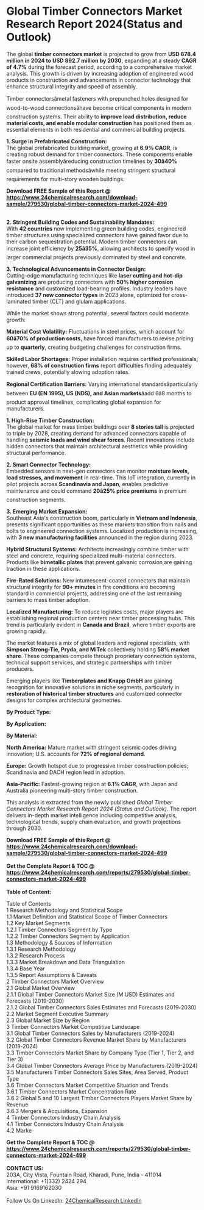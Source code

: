 <h1>Global Timber Connectors Market Research Report 2024(Status and Outlook)</h1><p>The global <strong>timber connectors market</strong> is projected to grow from <strong>USD 678.4 million in 2024 to USD 892.7 million by 2030</strong>, expanding at a steady <strong>CAGR of 4.7%</strong> during the forecast period, according to a comprehensive market analysis. This growth is driven by increasing adoption of engineered wood products in construction and advancements in connector technology that enhance structural integrity and speed of assembly.</p><p>Timber connectorsâmetal fasteners with prepunched holes designed for wood-to-wood connectionsâhave become critical components in modern construction systems. Their ability to <strong>improve load distribution, reduce material costs, and enable modular construction</strong> has positioned them as essential elements in both residential and commercial building projects.</p><p><strong>1. Surge in Prefabricated Construction:</strong><br>
The global prefabricated building market, growing at <strong>6.9% CAGR</strong>, is creating robust demand for timber connectors. These components enable faster onsite assemblyâreducing construction timelines by <strong>30â40%</strong> compared to traditional methodsâwhile meeting stringent structural requirements for multi-story wooden buildings.</p><div><b>Download FREE Sample of this Report @ 
            <a href="https://www.24chemicalresearch.com/download-sample/279530/global-timber-connectors-market-2024-499">
            https://www.24chemicalresearch.com/download-sample/279530/global-timber-connectors-market-2024-499</a></b></div><br><p><strong>2. Stringent Building Codes and Sustainability Mandates:</strong><br>
With <strong>42 countries</strong> now implementing green building codes, engineered timber structures using specialized connectors have gained favor due to their carbon sequestration potential. Modern timber connectors can increase joint efficiency by <strong>25â35%</strong>, allowing architects to specify wood in larger commercial projects previously dominated by steel and concrete.</p><p><strong>3. Technological Advancements in Connector Design:</strong><br>
Cutting-edge manufacturing techniques like <strong>laser cutting and hot-dip galvanizing</strong> are producing connectors with <strong>50% higher corrosion resistance</strong> and customized load-bearing profiles. Industry leaders have introduced <strong>37 new connector types</strong> in 2023 alone, optimized for cross-laminated timber (CLT) and glulam applications.</p><p>While the market shows strong potential, several factors could moderate growth:</p><p><strong>Material Cost Volatility:</strong> Fluctuations in steel prices, which account for <strong>60â70% of production costs</strong>, have forced manufacturers to revise pricing up to <strong>quarterly</strong>, creating budgeting challenges for construction firms.</p><p><strong>Skilled Labor Shortages:</strong> Proper installation requires certified professionals; however, <strong>68% of construction firms</strong> report difficulties finding adequately trained crews, potentially slowing adoption rates.</p><p><strong>Regional Certification Barriers:</strong> Varying international standardsâparticularly between <strong>EU (EN 1995), US (NDS), and Asian markets</strong>âadd 6â8 months to product approval timelines, complicating global expansion for manufacturers.</p><p><strong>1. High-Rise Timber Construction:</strong><br>
The global market for mass timber buildings over <strong>8 stories tall</strong> is projected to triple by 2028, creating demand for advanced connectors capable of handling <strong>seismic loads and wind shear forces</strong>. Recent innovations include hidden connectors that maintain architectural aesthetics while providing structural performance.</p><p><strong>2. Smart Connector Technology:</strong><br>
Embedded sensors in next-gen connectors can monitor <strong>moisture levels, load stresses, and movement</strong> in real-time. This IoT integration, currently in pilot projects across <strong>Scandinavia and Japan</strong>, enables predictive maintenance and could command <strong>20â25% price premiums</strong> in premium construction segments.</p><p><strong>3. Emerging Market Expansion:</strong><br>
Southeast Asia's construction boom, particularly in <strong>Vietnam and Indonesia</strong>, presents significant opportunities as these markets transition from nails and bolts to engineered connection systems. Localized production is increasing, with <strong>3 new manufacturing facilities</strong> announced in the region during 2023.</p><p><strong>Hybrid Structural Systems:</strong> Architects increasingly combine timber with steel and concrete, requiring specialized multi-material connectors. Products like <strong>bimetallic plates</strong> that prevent galvanic corrosion are gaining traction in these applications.</p><p><strong>Fire-Rated Solutions:</strong> New intumescent-coated connectors that maintain structural integrity for <strong>90+ minutes</strong> in fire conditions are becoming standard in commercial projects, addressing one of the last remaining barriers to mass timber adoption.</p><p><strong>Localized Manufacturing:</strong> To reduce logistics costs, major players are establishing regional production centers near timber processing hubs. This trend is particularly evident in <strong>Canada and Brazil</strong>, where timber exports are growing rapidly.</p><p>The market features a mix of global leaders and regional specialists, with <strong>Simpson Strong-Tie, Pryda, and MiTek</strong> collectively holding <strong>58% market share</strong>. These companies compete through proprietary connection systems, technical support services, and strategic partnerships with timber producers.</p><p>Emerging players like <strong>Timberplates and Knapp GmbH</strong> are gaining recognition for innovative solutions in niche segments, particularly in <strong>restoration of historical timber structures</strong> and customized connector designs for complex architectural geometries.</p><p><strong>By Product Type:</strong></p><p><strong>By Application:</strong></p><p><strong>By Material:</strong></p><p><strong>North America:</strong> Mature market with stringent seismic codes driving innovation; U.S. accounts for <strong>72% of regional demand</strong>.</p><p><strong>Europe:</strong> Growth hotspot due to progressive timber construction policies; Scandinavia and DACH region lead in adoption.</p><p><strong>Asia-Pacific:</strong> Fastest-growing region at <strong>6.1% CAGR</strong>, with Japan and Australia pioneering multi-story timber construction.</p><p>This analysis is extracted from the newly published <em>Global Timber Connectors Market Research Report 2024 (Status and Outlook)</em>. The report delivers in-depth market intelligence including competitive analysis, technological trends, supply chain evaluation, and growth projections through 2030.</p><div><b>Download FREE Sample of this Report @ 
            <a href="https://www.24chemicalresearch.com/download-sample/279530/global-timber-connectors-market-2024-499">
            https://www.24chemicalresearch.com/download-sample/279530/global-timber-connectors-market-2024-499</a></b></div><br><div><b>Get the Complete Report & TOC @ 
            <a href="https://www.24chemicalresearch.com/reports/279530/global-timber-connectors-market-2024-499">
            https://www.24chemicalresearch.com/reports/279530/global-timber-connectors-market-2024-499</a></b></div><br>
            <b>Table of Content:</b><p>Table of Contents<br />
 1 Research Methodology and Statistical Scope<br />
 1.1 Market Definition and Statistical Scope of Timber Connectors<br />
 1.2 Key Market Segments<br />
 1.2.1 Timber Connectors Segment by Type<br />
 1.2.2 Timber Connectors Segment by Application<br />
 1.3 Methodology & Sources of Information<br />
 1.3.1 Research Methodology<br />
 1.3.2 Research Process<br />
 1.3.3 Market Breakdown and Data Triangulation<br />
 1.3.4 Base Year<br />
 1.3.5 Report Assumptions & Caveats<br />
 2 Timber Connectors Market Overview<br />
 2.1 Global Market Overview<br />
 2.1.1 Global Timber Connectors Market Size (M USD) Estimates and Forecasts (2019-2030)<br />
 2.1.2 Global Timber Connectors Sales Estimates and Forecasts (2019-2030)<br />
 2.2 Market Segment Executive Summary<br />
 2.3 Global Market Size by Region<br />
 3 Timber Connectors Market Competitive Landscape<br />
 3.1 Global Timber Connectors Sales by Manufacturers (2019-2024)<br />
 3.2 Global Timber Connectors Revenue Market Share by Manufacturers (2019-2024)<br />
 3.3 Timber Connectors Market Share by Company Type (Tier 1, Tier 2, and Tier 3)<br />
 3.4 Global Timber Connectors Average Price by Manufacturers (2019-2024)<br />
 3.5 Manufacturers Timber Connectors Sales Sites, Area Served, Product Type<br />
 3.6 Timber Connectors Market Competitive Situation and Trends<br />
 3.6.1 Timber Connectors Market Concentration Rate<br />
 3.6.2 Global 5 and 10 Largest Timber Connectors Players Market Share by Revenue<br />
 3.6.3 Mergers & Acquisitions, Expansion<br />
 4 Timber Connectors Industry Chain Analysis<br />
 4.1 Timber Connectors Industry Chain Analysis<br />
 4.2 Marke</p><div><b>Get the Complete Report & TOC @ 
            <a href="https://www.24chemicalresearch.com/reports/279530/global-timber-connectors-market-2024-499">
            https://www.24chemicalresearch.com/reports/279530/global-timber-connectors-market-2024-499</a></b></div><br><b>CONTACT US:</b><br>
            203A, City Vista, Fountain Road, Kharadi, Pune, India - 411014<br>
            International: +1(332) 2424 294<br>
            Asia: +91 9169162030 <br><br>
            Follow Us On LinkedIn: <a href="https://www.linkedin.com/company/24chemicalresearch/">24ChemicalResearch LinkedIn</a>